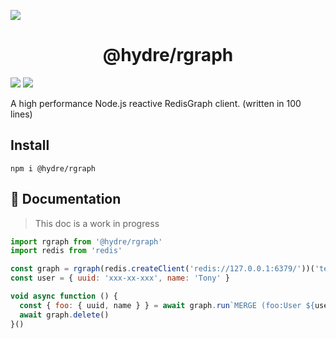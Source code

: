 ![][licence]

<h1 align=center>@hydre/rgraph</h1>

[![][discord]][discordlink] [![][twitter]][twitterlink]

[licence]: https://img.shields.io/github/license/HydreIO/doubt.svg?style=for-the-badge
[twitter]: https://img.shields.io/badge/follow-us-blue.svg?logo=twitter&style=for-the-badge
[twitterlink]: https://twitter.com/hydreio
[discord]: https://img.shields.io/discord/398114799776694272.svg?logo=discord&style=for-the-badge
[discordlink]: https://discord.gg/bRSpRpD

A high performance Node.js reactive RedisGraph client. (written in 100 lines)

## Install

```
npm i @hydre/rgraph
```

## :book: Documentation

> This doc is a work in progress

```js
import rgraph from '@hydre/rgraph'
import redis from 'redis'

const graph = rgraph(redis.createClient('redis://127.0.0.1:6379/'))('test')
const user = { uuid: 'xxx-xx-xxx', name: 'Tony' }

void async function () {
  const { foo: { uuid, name } } = await graph.run`MERGE (foo:User ${user}) RETURN foo`.toPromise()
  await graph.delete()
}()
```
